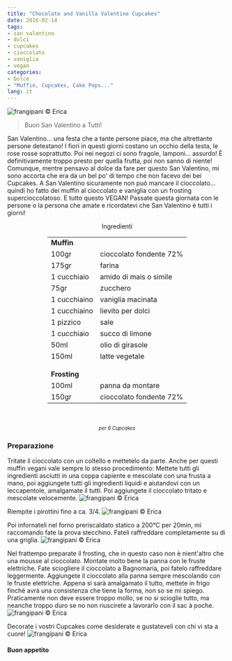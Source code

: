 ```yaml
---
title: "Chocolate and Vanilla Valentine Cupcakes"
date: 2016-02-14
tags:
- san valentino
- dolci
- cupcakes
- cioccolato
- vaniglia
- vegan
categories:
- Dolce
- "Muffin, Cupcakes, Cake Pops..."
lang: it
---
```

![](header.jpg "frangipani © Erica")

> Buon San Valentino a Tutti!

San Valentino... una festa che a tante persone piace, ma che altrettante persone detestano! I fiori in questi giorni costano un occhio della testa, le rose rosse soprattutto. Poi nei negozi ci sono fragole, lamponi... assurdo! È definitivamente troppo presto per quella frutta, poi non sanno di niente! Comunque, mentre pensavo al dolce da fare per questo San Valentino, mi sono accorta che era da un bel po' di tempo che non facevo dei bei Cupcakes. A San Valentino sicuramente non può mancare il cioccolato... quindi ho fatto dei muffin al cioccolato e vaniglia con un frosting supercioccolatoso. E tutto questo VEGAN! Passate questa giornata con le persone o la persona che amate e ricordatevi che San Valentino è tutti i giorni!

<div id="wrapper" style="text-align: center">
  <div id="yourdiv" style="display: inline-block;">
    <div class="ingredients">
      <div class="ingredients-title">Ingredienti</div>
      <table>
        <tbody>
          </tr>
            <td colspan="2"><b>Muffin</b></td>
          </tr>
          <tr>
            <td>100gr</td>
            <td>cioccolato fondente 72%</td>
          </tr>
          <tr>
            <td>175gr</td>
            <td>farina</td>
          </tr>
          <tr>
            <td>1 cucchiaio</td>
            <td>amido di mais o simile</td>
          </tr>
          <tr>
            <td>75gr</td>
            <td>zucchero</td>
          </tr>
          <tr>
            <td>1 cucchiaino</td>
            <td>vaniglia macinata</td>
          </tr>
          <tr>
            <td>1 cucchiaino</td>
            <td>lievito per dolci</td>
          </tr>
          <tr>
            <td>1 pizzico</td>
            <td>sale</td>
          </tr>
          <tr>
            <td>1 cucchiaio</td>
            <td>succo di limone</td>
          </tr>
          <tr>
            <td>50ml</td>
            <td>olio di girasole</td>
          </tr>
          <tr>
            <td>150ml</td>
            <td>latte vegetale</td>
          </tr>
          <tr style="height: 15px;"></tr>
          <tr>          
            <td colspan="2"><b>Frosting</b></td>
          </tr>      
          <tr>
            <td>100ml</td>
            <td>panna da montare</td>
          </tr>
          <tr>
            <td>150gr</td>
            <td>cioccolato fondente 72%</td>    
          </tr>
        </tbody>
      </table>
      <br></br>
      <i class="pull-right" style="font-size: 80%;">per 6 Cupcakes</i>
    </div>
  </div>
</div>


<h3>
  <font color="grey">
    <i class="fa fa-cogs"></i>
  </font> Preparazione
</h3>

Tritate il cioccolato con un coltello e mettetelo da parte. Anche per questi muffin vegani vale sempre lo stesso procedimento: Mettete tutti gli ingredienti asciutti in una coppa capiente e mescolate con una frusta a mano, poi aggiungete tutti gli ingredienti liquidi e aiutandovi con un leccapentole, amalgamate il tutti. Poi aggiungete il cioccolato tritato e mescolate velocemente.
![](impasto.jpg "frangipani © Erica")

Riempite i pirottini fino a ca. 3/4.
![](pirottini.jpg "frangipani © Erica")

Poi infornateli nel forno preriscaldato statico a 200°C per 20min, mi raccomando fate la prova stecchino. Fateli raffreddare completamente su di una griglia.
![](sfornati.jpg "frangipani © Erica")

Nel frattempo preparate il frosting, che in questo caso non è nient'altro che una mousse al cioccolato. Montate molto bene la panna con le fruste elettriche. Fate sciogliere il cioccolato a Bagnomaria, poi fatelo raffreddare leggermente. Aggiungete il cioccolato alla panna sempre mescolando con le fruste elettriche. Appena si sarà amalgamato il tutto, mettete in frigo finché avrà una consistenza che tiene la forma, non so se mi spiego. Praticamente non deve essere troppo mollo, se no si scioglie tutto, ma neanche troppo duro se no non riuscirete a lavorarlo con il sac à poche.
![](frosting.jpg "frangipani © Erica")

Decorate i vostri Cupcakes come desiderate e gustateveli con chi vi sta a cuore!
![](risultato.jpg "frangipani © Erica")


<h4>Buon appetito
  <font color="red">
    <i class="fa fa-smile-o"></i>
  </font>
</h4>
